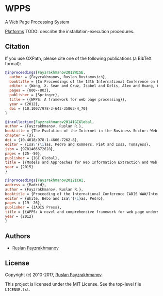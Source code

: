 # WPPS
A Web Page Processing System


[Platforms](https://sourceforge.net/projects/wpps-platforms/files/1.0.0/wpps_platforms.zip/download)
TODO: describe the installation-execution procedures.

## Citation

If you use OXPath, please cite one of the following publications (a BibTeX format):
```bibtex
@inproceedings{Fayzrakhmanov2012WISE,
  author = {Fayzrakhmanov, Ruslan Rustamovich},
  booktitle = {In Proceedings of the 13th International Conference on Web Information Systems Engineering (WISE'2012), Demo Session, Paphos, Cyprus, 28–30 November, 2012},
  editor = {Wang, X. Sean and Cruz, Isabel and Delis, Alex and Huang, Guangyan},
  pages = {800--803},
  publisher = {Springer},
  title = {{WPPS: A framework for web page processing}},
  year = {2012},
  doi = {10.1007/978-3-642-35063-4_70}
}
```
```bibtex
@incollection{Fayzrakhmanov2014IGIGlobal,
author = {Fayzrakhmanov, Ruslan R.},
booktitle = {The Evolution of the Internet in the Business Sector: Web 1.0 to Web 3.0},
chapter = {2},
doi = {10.4018/978-1-4666-7262-8},
editor = {Isa\'{\i}as, Pedro and Kommers, Piet and Issa, Tomayess},
isbn = {9781466672628},
pages = {25--50},
publisher = {IGI Global},
title = {{Models and Approaches for Web Information Extraction and Web Page Understanding}},
year = {2015}
}
```
```bibtex
@inproceedings{Fayzrakhmanov2012ICWI,
address = {Madrid},
author = {Fayzrakhmanov, Ruslan R.},
booktitle = {Proceeding of the International Conference IADIS WWW/Internet, Madrid, 18–21 October, 2012},
editor = {White, Bebo and Isa\'{\i}as, Pedro},
pages = {19--26},
publisher = {IADIS Press},
title = {{WPPS: A novel and comprehensive framework for web page understanding and information extraction}},
year = {2012}
}
```
## Authors
 * [Ruslan Fayzrakhmanov](http://www.dbai.tuwien.ac.at/staff/fayzrakh/)

## License

Copyright (c) 2010-2017, [Ruslan Fayzrakhmanov](http://www.dbai.tuwien.ac.at/staff/fayzrakh/).

This project is licensed under the MIT License.
See the top-level file `LICENSE.txt`.